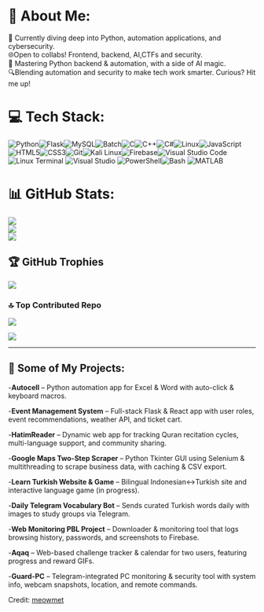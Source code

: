 # 💫 About Me:
🚀 Currently diving deep into Python, automation applications, and cybersecurity.<br>🌐Open to collabs! Frontend, backend, AI,CTFs and security.<br>📘 Mastering Python backend & automation, with a side of AI magic.<br>🔍Blending automation and security to make tech work smarter. Curious? Hit me up!<br>


# 💻 Tech Stack:
![Python](https://img.shields.io/badge/python-%233776AB.svg?style=for-the-badge&logo=python&logoColor=white)![Flask](https://img.shields.io/badge/Flask-%23000.svg?style=for-the-badge&logo=flask&logoColor=white)![MySQL](https://img.shields.io/badge/mysql-%2300f.svg?style=for-the-badge&logo=mysql&logoColor=white)![Batch](https://img.shields.io/badge/Batch-%23C0C0C0.svg?style=for-the-badge&logo=windows&logoColor=white)![C](https://img.shields.io/badge/C-%2300599C.svg?style=for-the-badge&logo=c&logoColor=white)![C++](https://img.shields.io/badge/C++-%2300599C.svg?style=for-the-badge&logo=c%2B%2B&logoColor=white)![C#](https://img.shields.io/badge/C%23-%23239120.svg?style=for-the-badge&logo=c-sharp&logoColor=white)![Linux](https://img.shields.io/badge/Linux-FCC624?style=for-the-badge&logo=linux&logoColor=black)![JavaScript](https://img.shields.io/badge/JavaScript-%23F7DF1E.svg?style=for-the-badge&logo=javascript&logoColor=black)![HTML5](https://img.shields.io/badge/HTML5-%23E34F26.svg?style=for-the-badge&logo=html5&logoColor=white)![CSS3](https://img.shields.io/badge/CSS3-%231572B6.svg?style=for-the-badge&logo=css3&logoColor=white)![Git](https://img.shields.io/badge/Git-%23F05032.svg?style=for-the-badge&logo=git&logoColor=white)![Kali Linux](https://img.shields.io/badge/Kali_Linux-%23006FBA.svg?style=for-the-badge&logo=kali-linux&logoColor=white)![Firebase](https://img.shields.io/badge/Firebase-%23FFCA28.svg?style=for-the-badge&logo=firebase&logoColor=black)![Visual Studio Code](https://img.shields.io/badge/VS_Code-%23007ACC.svg?style=for-the-badge&logo=visual-studio-code&logoColor=white)![Linux Terminal](https://img.shields.io/badge/Terminal-%23000000.svg?style=for-the-badge&logo=gnome-terminal&logoColor=white) 
![Visual Studio](https://img.shields.io/badge/Visual_Studio-%235C2D91.svg?style=for-the-badge&logo=visual-studio&logoColor=white)
![PowerShell](https://img.shields.io/badge/PowerShell-%23007ACC.svg?style=for-the-badge&logo=powershell&logoColor=white)![Bash](https://img.shields.io/badge/Bash-%23000.svg?style=for-the-badge&logo=gnu-bash&logoColor=white) ![MATLAB](https://img.shields.io/badge/MATLAB-%23E16737.svg?style=for-the-badge&logo=Mathworks&logoColor=white)

 


# 📊 GitHub Stats:
![](https://github-readme-stats.vercel.app/api?username=meowmet&theme=dark&hide_border=false&include_all_commits=false&count_private=false)<br/>
![](https://github-readme-streak-stats.herokuapp.com/?user=meowmet&theme=dark&hide_border=false)<br/>
![](https://github-readme-stats.vercel.app/api/top-langs/?username=meowmet&theme=dark&hide_border=false&include_all_commits=false&count_private=false&layout=compact)

## 🏆 GitHub Trophies
![](https://github-profile-trophy.vercel.app/?username=meowmet&theme=onedark&no-frame=true&no-bg=false&margin-w=4)

### 🔝 Top Contributed Repo
![](https://github-contributor-stats.vercel.app/api?username=meowmet&limit=5&theme=tokyonight&combine_all_yearly_contributions=true)






[![](https://visitcount.itsvg.in/api?id=meowmet&icon=2&color=4)](https://visitcount.itsvg.in)

------

## 🚀 Some of My Projects:
-**Autocell** – Python automation app for Excel & Word with auto-click & keyboard macros.

-**Event Management System** – Full-stack Flask & React app with user roles, event recommendations, weather API, and ticket cart.

-**HatimReader** – Dynamic web app for tracking Quran recitation cycles, multi-language support, and community sharing.

-**Google Maps Two-Step Scraper** – Python Tkinter GUI using Selenium & multithreading to scrape business data, with caching & CSV export.

-**Learn Turkish Website & Game** – Bilingual Indonesian↔Turkish site and interactive language game (in progress).

-**Daily Telegram Vocabulary Bot** – Sends curated Turkish words daily with images to study groups via Telegram.

-**Web Monitoring PBL Project** – Downloader & monitoring tool that logs browsing history, passwords, and screenshots to Firebase.

-**Aqaq** – Web-based challenge tracker & calendar for two users, featuring progress and reward GIFs.

-**Guard-PC** – Telegram-integrated PC monitoring & security tool with system info, webcam snapshots, location, and remote commands.

Credit: [meowmet](https://github.com/meowmet)  
